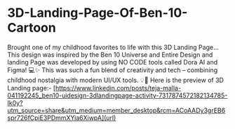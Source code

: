 # 3D-Landing-Page-Of-Ben-10-Cartoon
Brought one of my childhood favorites to life with this 3D Landing Page... This design was inspired by the Ben 10 Universe and Entire Design and landing Page was developed by using NO CODE tools called Dora AI and Figma! 💻✨ 
This was such a fun blend of creativity and tech – combining childhood nostalgia with modern UI/UX tools. 💡🎨
Here is the preview of 3D Landing page:-
[https://www.linkedin.com/posts/teja-malla-041192245_ben10-uidesign-3dlandingpage-activity-7317874572182134785-Ik0y?utm_source=share&utm_medium=member_desktop&rcm=ACoAADy3grEB6spr726fCpiE3PDmmXYia6XiwpA](url)
